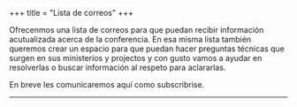 +++
title = "Lista de correos"
+++

Ofrecenmos una lista de correos para que puedan recibir información acutualizada acerca de la conferencia.
En esa misma lista también queremos crear un espacio para que puedan hacer preguntas técnicas que surgen en sus ministerios y projectos y con gusto vamos a ayudar en resolverlas o buscar información al respeto para aclararlas.

En breve les comunicaremos aquí como subscribrise.

---
